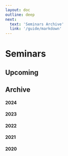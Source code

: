 ```yaml
---
layout: doc
outline: deep
next:
  text: 'Seminars Archive'
  link: '/guide/markdown'
---
```


# Seminars

## Upcoming


## Archive

#### 2024

#### 2023

#### 2022

#### 2021

#### 2020

